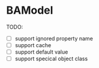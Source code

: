 # BAModel

TODO:

- [ ] support ignored property name
- [ ] support cache
- [ ] support default value
- [ ] support specical object class
